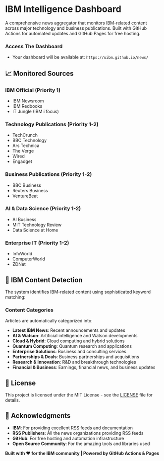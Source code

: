 # IBM Intelligence Dashboard

A comprehensive news aggregator that monitors IBM-related content across major technology and business publications. Built with GitHub Actions for automated updates and GitHub Pages for free hosting.

### Access The Dashboard
- Your dashboard will be available at: `https://uibm.github.io/news/`

## 📈 Monitored Sources

### IBM Official (Priority 1)
- IBM Newsroom
- IBM Redbooks
- IT Jungle (IBM i focus)

### Technology Publications (Priority 1-2)
- TechCrunch
- BBC Technology
- Ars Technica
- The Verge
- Wired
- Engadget

### Business Publications (Priority 1-2)
- BBC Business
- Reuters Business
- VentureBeat

### AI & Data Science (Priority 1-2)
- AI Business
- MIT Technology Review
- Data Science at Home

### Enterprise IT (Priority 1-2)
- InfoWorld
- ComputerWorld
- ZDNet

## 🎯 IBM Content Detection

The system identifies IBM-related content using sophisticated keyword matching:

### Content Categories
Articles are automatically categorized into:
- **Latest IBM News**: Recent announcements and updates
- **AI & Watson**: Artificial intelligence and Watson developments
- **Cloud & Hybrid**: Cloud computing and hybrid solutions
- **Quantum Computing**: Quantum research and applications
- **Enterprise Solutions**: Business and consulting services
- **Partnerships & Deals**: Business partnerships and acquisitions
- **Research & Innovation**: R&D and breakthrough technologies
- **Financial & Business**: Earnings, financial news, and business updates

## 📄 License

This project is licensed under the MIT License - see the [LICENSE](LICENSE) file for details.

## 🙏 Acknowledgments

- **IBM**: For providing excellent RSS feeds and documentation
- **RSS Publishers**: All the news organizations providing RSS feeds
- **GitHub**: For free hosting and automation infrastructure
- **Open Source Community**: For the amazing tools and libraries used

**Built with ❤️ for the IBM community | Powered by GitHub Actions & Pages**
